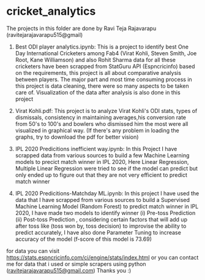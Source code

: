 # cricket_analytics
The projects in this folder are done by Ravi Teja Rajavarapu (ravitejarajavarapu515@gmail)
1) Best ODI player analytics.ipynb: This is a project to identify best One Day International Cricketers among Fab4 (Virat Kohli, Steven Smith, Joe Root, Kane Williamson) and also Rohit Sharma
data for all these cricketers have been scrapped from StatGuru API (Espncricinfo) based on the requirements, this project is all about comparative analysis between players. 
The major part and most time consuming process in this project is data cleaning, there were so many aspects to be taken care of. Visualization of the data after analysis is also done in this project

2) Virat Kohli.pdf: This project is to analyze Virat Kohli's ODI stats, types of dismissals, consistency in maintaining averages,his conversion rate from 50's to 100's and bowlers who dismissed him the most were all visualized in graphical way. (If there's any problem in loading the graphs, try to download the pdf for better vision)

3) IPL 2020 Predicitions inefficient way.ipynb: In this Project I have scrapped data from various sources to build a few  Machine Learning models to precict match winner in IPL 2020, 
Here Linear Regression, Multiple Linear Regression were tried to see if the model can predict but only ended up to figure out that they are not very efficient to predict match winner

4) IPL 2020 Predicitions-Matchday ML.ipynb: In this project I have used the data that I have scrapped from various sources to build a Supervised Machine Learning Model (Random Forest) to predict match winner in IPL 2020,
I have made two models to identify winner (i) Pre-toss Prediction (ii) Post-toss Prediction , considering certain factors that will add up after toss like (toss won by, toss decision) to improvise the ability to predict accurately,
I have also done Parameter Tuning to increase accuracy of the model (f-score of this model is 73.69)


for data you can visit https://stats.espncricinfo.com/ci/engine/stats/index.html or you can contact me for data that i used or simple scrapers using python (ravitejarajavarapu515@gmail.com)
Thanks you :)
